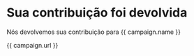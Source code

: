 # Sua contribuição foi devolvida

Nós devolvemos sua contribuição para {{ campaign.name }}

{{ campaign.url }}
